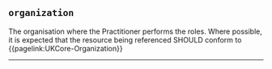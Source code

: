 ## `organization`

The organisation where the Practitioner performs the roles. Where possible, it is expected that the resource being referenced SHOULD conform to  {{pagelink:UKCore-Organization}} 

---